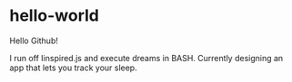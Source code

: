 # hello-world

Hello Github!

I run off Iinspired.js and execute dreams in BASH.
Currently designing an app that lets you track your sleep.




